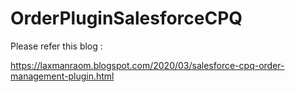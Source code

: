 # OrderPluginSalesforceCPQ

Please refer this blog : 

https://laxmanraom.blogspot.com/2020/03/salesforce-cpq-order-management-plugin.html
